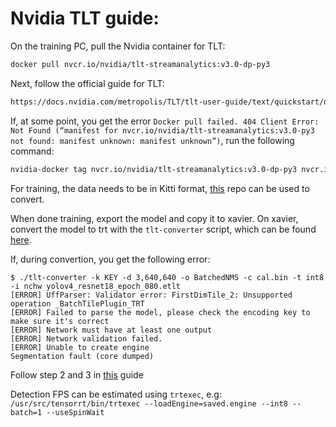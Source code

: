 # Nvidia TLT guide:

On the training PC, pull the Nvidia container for TLT: 
```bash
docker pull nvcr.io/nvidia/tlt-streamanalytics:v3.0-dp-py3
```

Next, follow the official guide for TLT: 

```bash
https://docs.nvidia.com/metropolis/TLT/tlt-user-guide/text/quickstart/deepstream_integration.html
```

If, at some point, you get the error `Docker pull failed. 404 Client Error: Not Found (“manifest for nvcr.io/nvidia/tlt-streamanalytics:v3.0-py3 not found: manifest unknown: manifest unknown”)`, run the following command:
``` bash
nvidia-docker tag nvcr.io/nvidia/tlt-streamanalytics:v3.0-dp-py3 nvcr.io/nvidia/tlt-streamanalytics:v3.0-py3
```

For training, the data needs to be in Kitti format, [this](https://github.com/eweill/convert-datasets) repo can be used to convert.

When done training, export the model and copy it to xavier. On xavier, convert the model to trt with the `tlt-converter` script, which can be found [here](https://developer.nvidia.com/tlt-get-started).

If, during convertion, you get the following error: 
```
$ ./tlt-converter -k KEY -d 3,640,640 -o BatchedNMS -c cal.bin -t int8 -i nchw yolov4_resnet18_epoch_080.etlt
[ERROR] UffParser: Validator error: FirstDimTile_2: Unsupported operation _BatchTilePlugin_TRT
[ERROR] Failed to parse the model, please check the encoding key to make sure it's correct
[ERROR] Network must have at least one output
[ERROR] Network validation failed.
[ERROR] Unable to create engine
Segmentation fault (core dumped)
```

Follow step 2 and 3 in [this](https://github.com/NVIDIA-AI-IOT/deepstream_tlt_apps/tree/master/TRT-OSS/Jetson/TRT7.1#3-replace-libnvinfer_pluginso) guide

Detection FPS can be estimated using `trtexec`, e.g: `/usr/src/tensorrt/bin/trtexec --loadEngine=saved.engine --int8 --batch=1 --useSpinWait`
